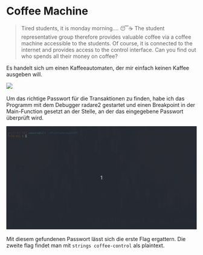 # Coffee Machine

> Tired students, it is monday morning.... 😴☕️ The student representative group therefore provides valuable coffee via a coffee machine accessible to the students. Of course, it is connected to the internet and provides access to the control interface. Can you find out who spends all their money on coffee?

Es handelt sich um einen Kaffeeautomaten, der mir einfach keinen Kaffee ausgeben will.

![](screenshots/Pasted%20image%2020230324112258.png)

Um das richtige Passwort für die Transaktionen zu finden, habe ich das Programm mit dem Debugger radare2 gestartet und einen Breakpoint in der Main-Function gesetzt an der Stelle, an der das eingegebene Passwort überprüft wird.

![](screenshots/coffeeflag.gif)

Mit diesem gefundenen Passwort lässt sich die erste Flag ergattern. Die zweite flag findet man mit `strings coffee-control` als plaintext. 